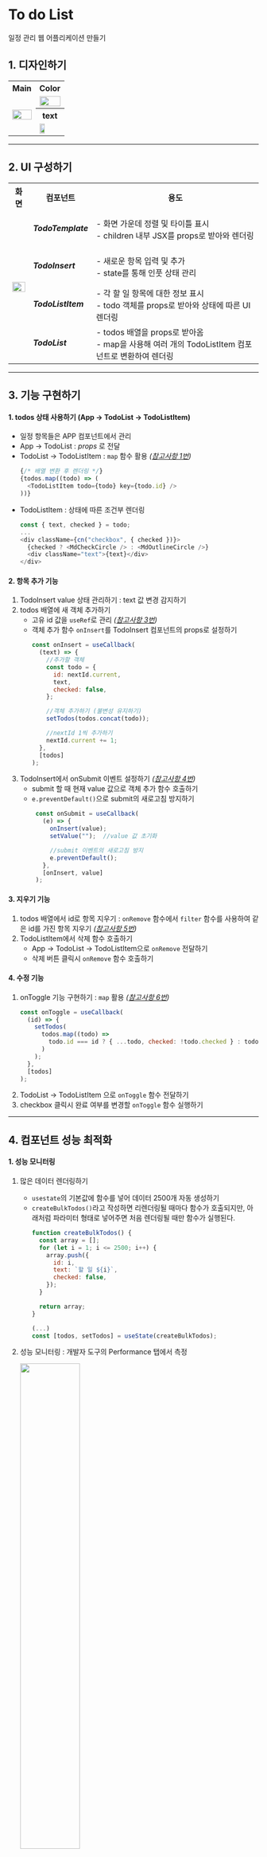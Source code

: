 # To do List
일정 관리 웹 어플리케이션 만들기



## 1. 디자인하기

<table>
 <tr>
  <th>Main</th>
  <th>Color</th>
 </tr>
 <tr>
  <td rowspan="3"><img width="100%" src="https://github.com/OhHyeonJu0415/React-handling-skills/assets/71424881/f1a38022-ce84-4370-acee-36f599bdc977"/></td>
  <td><img width="100%" src="https://github.com/OhHyeonJu0415/React-handling-skills/assets/71424881/525642a7-1b0b-4a09-9145-69be0cb89704"/></td>
 </tr>
 <tr>
  <th>text</th>
 </tr>
 <tr>
  <td><img width="50%" src="https://github.com/OhHyeonJu0415/React-handling-skills/assets/71424881/c5e43b95-227a-45b4-8701-59541f2ac7a3"/></td>
 </tr>
</table>



---

## 2. UI 구성하기

<table>
 <tr>
    <th>화면</th>
    <th>컴포넌트</th>
    <th>용도</th>
  </tr>
  <tr>
    <td rowspan="4"><img width="100%" src="https://github.com/OhHyeonJu0415/React-handling-skills/assets/71424881/93c4a636-d5a4-4cd6-b162-db382fb7d601"/></td>
    <td><h5>TodoTemplate<h5/></td>
    <td>- 화면 가운데 정렬 및 타이틀 표시<br>- children 내부 JSX를 props로 받아와 렌더링</td>
  </tr>
  <tr>
     <td><h5>TodoInsert<h5/></td>
     <td>- 새로운 항목 입력 및 추가<br>- state를 통해 인풋 상태 관리</td>
  </tr>
  <tr>
     <td><h5>TodoListItem<h5/></td>
     <td>- 각 할 일 항목에 대한 정보 표시<br>- todo 객체를 props로 받아와 상태에 따른 UI 렌더링</td>
  </tr>
  <tr>
     <td><h5>TodoList<h5/></td>
     <td>- todos 배열을 props로 받아옴<br>- map을 사용해 여러 개의 TodoListItem 컴포넌트로 변환하여 렌더링</td>
  </tr>
</table>

---

## 3. 기능 구현하기

#### 1. todos 상태 사용하기 (App -> TodoList -> TodoListItem)
   * 일정 항목들은 APP 컴포넌트에서 관리
   * App -> TodoList : _props_ 로 전달
   * TodoList -> TodoListItem : `map` 함수 활용 _([참고사항 1번](#참고사항))_
       ```javascript
     {/* 배열 변환 후 렌더링 */}
       {todos.map((todo) => (
         <TodoListItem todo={todo} key={todo.id} />
       ))}
       ```
   * TodoListItem : 상태에 따른 조건부 렌더링
      ```javascript
      const { text, checked } = todo;
      ...
      <div className={cn("checkbox", { checked })}>
        {checked ? <MdCheckCircle /> : <MdOutlineCircle />}
        <div className="text">{text}</div>
      </div>
      ```


#### 2. 항목 추가 기능
   1. TodoInsert value 상태 관리하기 : text 값 변경 감지하기
   2. todos 배열에 새 객체 추가하기
      * 고유 id 값을 `useRef`로 관리 _([참고사항 3번](#참고사항))_
      * 객체 추가 함수 `onInsert`를 TodoInsert 컴포넌트의 props로 설정하기
         ```javascript
         const onInsert = useCallback(
           (text) => {
             //추가할 객체
             const todo = {
               id: nextId.current,
               text,
               checked: false,
             };
       
             //객체 추가하기 (불변성 유지하기)
             setTodos(todos.concat(todo));
       
             //nextId 1씩 추가하기
             nextId.current += 1;
           },
           [todos]
         );
         ```
   3. TodoInsert에서 onSubmit 이벤트 설정하기 _([참고사항 4번](#참고사항))_
      * submit 할 때 현재 value 값으로 객체 추가 함수 호출하기
      * `e.preventDefault()`으로 submit의 새로고침 방지하기
         ```javascript
          const onSubmit = useCallback(
            (e) => {
              onInsert(value);
              setValue("");  //value 값 초기화
        
              //submit 이벤트의 새로고침 방지
              e.preventDefault();
            },
            [onInsert, value]
          );
         ```


#### 3. 지우기 기능
   1. todos 배열에서 id로 항목 지우기 : `onRemove` 함수에서 `filter` 함수를 사용하여 같은 id를 가진 항목 지우기 _([참고사항 5번](#참고사항))_
   2. TodoListItem에서 삭제 함수 호출하기
      * App -> TodoList -> TodoListItem으로 `onRemove` 전달하기
      * 삭제 버튼 클릭시 `onRemove` 함수 호출하기


#### 4. 수정 기능
   1. onToggle 기능 구현하기 : `map` 활용 _([참고사항 6번](#참고사항))_
      ```javascript
      const onToggle = useCallback(
        (id) => {
          setTodos(
            todos.map((todo) =>
              todo.id === id ? { ...todo, checked: !todo.checked } : todo
            )
          );
        },
        [todos]
      );
      ```
   2. TodoList -> TodoListItem 으로 `onToggle` 함수 전달하기
   3. checkbox 클릭시 완료 여부를 변경할 `onToggle` 함수 실행하기

---

## 4. 컴포넌트 성능 최적화

#### 1. 성능 모니터링
   1. 많은 데이터 렌더링하기
      - `usestate`의 기본값에 함수를 넣어 데이터 2500개 자동 생성하기
      - `createBulkTodos()`라고 작성하면 리렌더링될 때마다 함수가 호출되지만, 아래처럼 파라미터 형태로 넣어주면 처음 렌더링될 때만 함수가 실행된다.
        ```javascript
        function createBulkTodos() {
          const array = [];
          for (let i = 1; i <= 2500; i++) {
            array.push({
              id: i,
              text: `할 일 ${i}`,
              checked: false,
            });
          }
        
          return array;
        }

        (...)
        const [todos, setTodos] = useState(createBulkTodos);
        ```
        
   2. 성능 모니터링 : 개발자 도구의 Performance 탭에서 측정

      <img width="50%" src="https://github.com/OhHyeonJu0415/React-handling-skills/assets/71424881/7b129cea-406a-47bb-84d0-6f7af5c4f60c"/>

   3. 느려지는 원인 분석
      1. '할 일 1' 항목 체크시 App 컴포넌트의 state 변경
      2. App 컴포넌트 리렌더링
      3. 자식 컴포넌트인 TodoList 컴포넌트도 리렌더링
      4. '할 일 1' 항목은 리렌더링 되는게 맞지만 '할 일 2~2500'까지 리렌더링 되면서 느려짐 => 성능 저하!


---

## 참고사항
1. 여러 종류의 값을 전달해야 하는 경우는 객체를 통째로 전달해야 성능 최적화 시 편리하다. <br>
   _ex) TodoList에서 TodoListItem로 props 전달하기_
2. props로 전달해야 할 함수를 만들 때는 컴포넌트 성능을 아끼기 위해 `useCallback`으로 함수 감싸는 것을 습관화 할 것!
3. 값이 화면에 보이지도 않고, 값의 변경에 따라 컴포넌트 리렌더링이 필요 없을 땐 `ref`를 사용한다.
   _ex) todos 배열의 고유 id 값을 ref로 관리하기_
4. 버튼 클릭 이벤트가 아니라 `form`과 `submit` 이벤트를 사용하는 이유는 클릭 뿐만 아니라 `Enter`로도 항목을 추가하게 하기 위해서다.
5. 리액트 컴포넌트에서 배열의 불변성을 지키면서 배열의 원소를 제거할 때는 배열 내장 함수 `filter`를 사용한다.
6. 불변성을 유지하면서 특정 배열 원소를 업데이트할 때는 배열 내장 함수 `map`을 사용한다.
